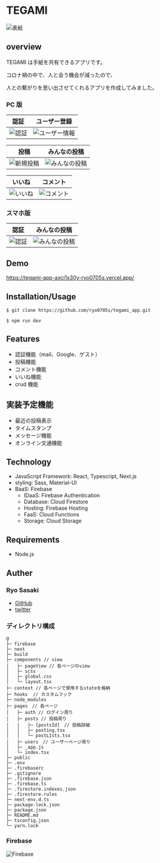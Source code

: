# TEGAMI

![表紙](public/coverPage.png)

## overview

TEGAMI は手紙を共有できるアプリです。

コロナ禍の中で、人と会う機会が減ったので、

人との繋がりを思い出させてくれるアプリを作成してみました。

### PC 版

|                認証                |             ユーザー登録             |
| :--------------------------------: | :----------------------------------: |
| ![認証](public/authentication.png) | ![ユーザー情報](public/userInfo.png) |

|              投稿               |             みんなの投稿              |
| :-----------------------------: | :-----------------------------------: |
| ![新規投稿](public/newPost.png) | ![みんなの投稿](public/postLists.png) |

|               いいね               |              コメント              |
| :--------------------------------: | :--------------------------------: |
| ![いいね](public/likeFunction.png) | ![コメント](public/newComment.png) |

### スマホ版

|                   認証                   |                みんなの投稿                 |
| :--------------------------------------: | :-----------------------------------------: |
| ![認証](public/mobileAuthentication.png) | ![みんなの投稿](public/mobilePostLists.png) |

## Demo

https://tegami-app-axci1x30y-ryo0705s.vercel.app/

## Installation/Usage

```
$ git clone https://github.com/ryo0705s/tegami_app.git
```

```
$ npm run dev
```

## Features

- 認証機能（mail、Google、ゲスト）
- 投稿機能
- コメント機能
- いいね機能
- crud 機能

## 実装予定機能

- 最近の投稿表示
- タイムスタンプ
- メッセージ機能
- オンライン文通機能

## Technology

- JavaScript Framework: React, Typescript, Next.js
- styling: Sass, Material-UI
- BaaS: Firebase
  - IDaaS: Firebase Authentication
  - Database: Cloud Firestore
  - Hosting: Firebase Hosting
  - FaaS: Cloud Functions
  - Storage: Cloud Storage

## Requirements

- Node.js

## Auther

### Ryo Sasaki

- [GitHub](https://github.com/ryo0705s)
- [twitter](https://twitter.com/DwmGlory)

### ディレクトリ構成

```
@
├─ firebase
├─ next
├─ build
├─ components // view
│   ├─ pageView // 各ページのview
│   ├─ scss
│   ├─ global.css
│   └─ layout.tsx
├─ context // 各ページで使用するstateを格納
├─ hooks  // カスタムフック
├─ node_modules
├─ pages　// 各ページ
│   ├─ auth // ログイン周り
│   ├─ posts // 投稿周り
│   │   ├─ [postsId]　// 投稿詳細
│   │   ├─ posting.tsx
│   │   └─ postLIsts.tsx
│   ├─ users　// ユーザーページ周り
│   ├─ _app.js
│   └─ index.tsx
├─ public
├─ .env
├─ .firebaserc
├─ .gitignore
├─ .firebase.json
├─ .firebase.ts
├─ .firestore.indexes.json
├─ .firestore.rules
├─ next-env.d.ts
├─ package-lock.json
├─ package.json
├─ README.md
├─ tsconfig.json
└─ yarn.lock
```

### Firebase

![Firebase](public/firebase.png)
